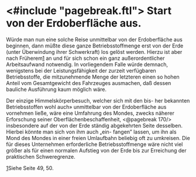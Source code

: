 <#include "pagebreak.ftl">
Start von der Erdoberfläche aus.
================================

Würde man nun eine solche Reise unmittelbar von der Erdoberfläche
aus beginnen, dann müßte diese ganze Betriebsstoffmenge
erst von der Erde (unter Überwindung ihrer Schwerkraft)
los gelöst werden. Hierzu ist aber nach Früherem<a class="refnote" id="rn1" href="#fn1">1</a>
an und für sich schon ein ganz außerordentlicher Arbeitsaufwand notwendig.
In vorliegendem Falle würde demnach, wenigstens bei der
Leistungsfähigkeit der zurzeit verfügbaren Betriebsstoffe, die mitzunehmende
Menge der letzteren einen so hohen Anteil vom
Gesamtgewicht des Fahrzeuges ausmachen, daß dessen bauliche
Ausführung kaum möglich wäre.

Der einzige Himmelskörperbesuch, welcher sich mit den bis-
her bekannten Betriebsstoffen wohl auch» unmittelbar von der
Erdoberfläche aus vornehmen ließe, wäre eine Umfahrung des
Mondes, zwecks näherer Erforschung seiner Oberflächenbeschaffenheit,
\<@pagebreak 170/> insbesondere auf der von der Erde ständig abgekehrten
Seite desselben. Hierbei könnte man sich von ihm auch „ein-
fangen” lassen, um ihn als Mond des Mondes in einer freien Umlaufbahn
beliebig oft zu umkreisen. Die für dieses Unternehmen
erforderliche Betriebsstoffmenge wäre nicht viel größer als für
einen normalen Aufstieg von der Erde bis zur Erreichung der
praktischen Schweregrenze.

<div class="footnote" id="fn1"><a href="#rn1">1</a>Siehe Seite 49, 50.</div>

